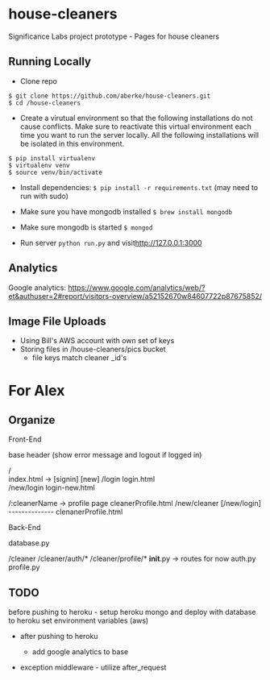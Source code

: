 house-cleaners
==============

Significance Labs project prototype - Pages for house cleaners

Running Locally
---

* Clone repo 

```
$ git clone https://github.com/aberke/house-cleaners.git
$ cd /house-cleaners
```

* Create a virutual environment so that the following installations do not cause conflicts.  Make sure to reactivate this virtual environment each time you want to run the server locally.  All the following installations will be isolated in this environment.

```
$ pip install virtualenv
$ virtualenv venv
$ source venv/bin/activate
```

* Install dependencies: ```$ pip install -r requirements.txt``` (may need to run with sudo)
* Make sure you have mongodb installed ```$ brew install mongodb```
* Make sure mongodb is started ```$ mongod```

* Run server ```python run.py``` and visit<http://127.0.0.1:3000>


Analytics
---
Google analytics: https://www.google.com/analytics/web/?et&authuser=2#report/visitors-overview/a52152670w84607722p87675852/

Image File Uploads
---

- Using Bill's AWS account with own set of keys
- Storing files in /house-cleaners/pics bucket 
	- file keys match cleaner _id's


For Alex
===

Organize
----

Front-End

base
header (show error message and logout if logged in)

/ 			   
	index.html  -> [signin]  [new]
/login
	login.html		  
/new/login
	login-new.html

/:cleanerName  -> profile page
	cleanerProfile.html
/new/cleaner
	[/new/login]
	--------------
	clenanerProfile.html



Back-End

database.py

/cleaner
/cleaner/auth/*
/cleaner/profile/*
	__init__.py  -> routes for now
	auth.py
	profile.py



TODO
---




before pushing to heroku
	- setup heroku mongo and deploy with database to heroku
	set environment variables (aws)

- after pushing to heroku
	- add google analytics to base

- exception middleware - utilize after_request
























